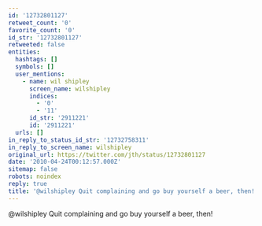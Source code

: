 ```yaml
---
id: '12732801127'
retweet_count: '0'
favorite_count: '0'
id_str: '12732801127'
retweeted: false
entities:
  hashtags: []
  symbols: []
  user_mentions:
    - name: wil shipley
      screen_name: wilshipley
      indices:
        - '0'
        - '11'
      id_str: '2911221'
      id: '2911221'
  urls: []
in_reply_to_status_id_str: '12732758311'
in_reply_to_screen_name: wilshipley
original_url: https://twitter.com/jth/status/12732801127
date: '2010-04-24T00:12:57.000Z'
sitemap: false
robots: noindex
reply: true
title: '@wilshipley Quit complaining and go buy yourself a beer, then!'
---
```


@wilshipley Quit complaining and go buy yourself a beer, then!